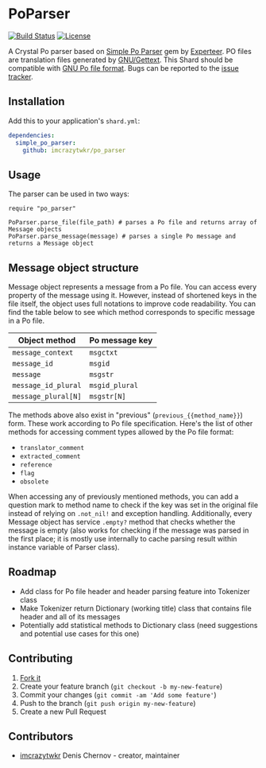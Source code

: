 # PoParser

[![Build Status](https://travis-ci.org/imcrazytwkr/po_parser.svg?branch=master)](https://travis-ci.org/imcrazytwkr/po_parser)
[![License](https://img.shields.io/github/license/imcrazytwkr/po_parser.svg)](https://github.com/imcrazytwkr/po_parser/blob/master/LICENSE)

A Crystal Po parser based on [Simple Po Parser](https://github.com/experteer/simple_po_parser)
gem by [Experteer](https://github.com/experteer). PO files are translation files generated by
[GNU/Gettext](https://www.gnu.org/software/gettext). This Shard should be compatible with
[GNU Po file format](https://www.gnu.org/software/gettext/manual/html_node/PO-Files.html).
Bugs can be reported to the [issue tracker](https://github.com/imcrazytwkr/po_parser/issues).

## Installation

Add this to your application's `shard.yml`:

```yaml
dependencies:
  simple_po_parser:
    github: imcrazytwkr/po_parser
```

## Usage

The parser can be used in two ways:

```crystal
require "po_parser"

PoParser.parse_file(file_path) # parses a Po file and returns array of Message objects
PoParser.parse_message(message) # parses a single Po message and returns a Message object
```

## Message object structure

Message object represents a message from a Po file. You can access every property of the
message using it. However, instead of shortened keys in the file itself, the object uses
full notations to improve code readability. You can find the table below to see which method
corresponds to specific message in a Po file.

| Object method | Po message key |
|---------------|----------------|
| `message_context` | `msgctxt` |
| `message_id` | `msgid` |
| `message` | `msgstr` |
| `message_id_plural` | `msgid_plural` |
| `message_plural[N]` | `msgstr[N]` |

The methods above also exist in "previous" (`previous_{{method_name}}`) form. These work
according to Po file specification. Here's the list of other methods for accessing
comment types allowed by the Po file format:

- `translator_comment`
- `extracted_comment`
- `reference`
- `flag`
- `obsolete`

When accessing any of previously mentioned methods, you can add a question mark to method name
to check if the key was set in the original file instead of relying on `.not_nil!` and
exception handling. Additionally, every Message object has service `.empty?` method that
checks whether the message is empty (also works for checking if the message was parsed in the
first place; it is mostly use internally to cache parsing result within instance variable of
Parser class).

## Roadmap

- Add class for Po file header and header parsing feature into Tokenizer class
- Make Tokenizer return Dictionary (working title) class that contains file header and all of
  its messages
- Potentially add statistical methods to Dictionary class (need suggestions and potential use
  cases for this one)

## Contributing

1. [Fork it](https://github.com/imcrazytwkr/po_parser/fork)
2. Create your feature branch (`git checkout -b my-new-feature`)
3. Commit your changes (`git commit -am 'Add some feature'`)
4. Push to the branch (`git push origin my-new-feature`)
5. Create a new Pull Request

## Contributors

- [imcrazytwkr](https://github.com/imcrazytwkr) Denis Chernov - creator, maintainer
